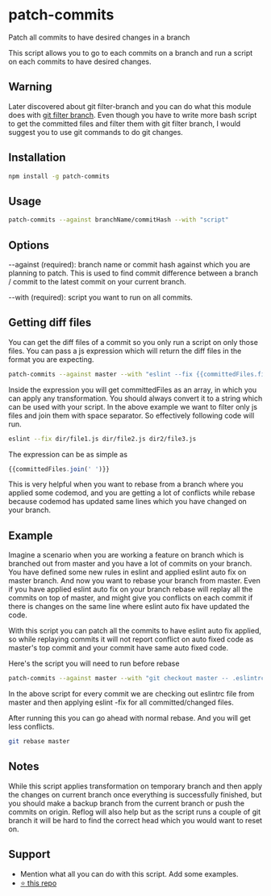 # patch-commits
Patch all commits to have desired changes in a branch

This script allows you to go to each commits on a branch and run a script on each commits to have desired changes.

## Warning
Later discovered about git filter-branch and you can do what this module does with [git filter branch](https://git-scm.com/docs/git-filter-branch). Even though you have to write more bash script to get the committed files and filter them with git filter branch, I would suggest you to use git commands to do git changes.

## Installation
```sh
npm install -g patch-commits
```

## Usage
```sh
patch-commits --against branchName/commitHash --with "script"
```

## Options
--against (required): branch name or commit hash against which you are planning to patch. This is used to find commit difference between a branch / commit to the latest commit on your current branch.

--with (required): script you want to run on all commits.

## Getting diff files
You can get the diff files of a commit so you only run a script on only those files. You can pass a js expression which will return the diff files in the format you are expecting. 

```sh
patch-commits --against master --with "eslint --fix {{committedFiles.filter(file => file.endsWith('.js')).join(' ')}}"
```

Inside the expression you will get committedFiles as an array, in which you can apply any transformation. You should always convert it to a string which can be used with your script. In the above example we want to filter only js files and join them with space separator. So effectively following code will run.

```sh 
eslint --fix dir/file1.js dir/file2.js dir2/file3.js
```

The expression can be as simple as
```js
{{committedFiles.join(' ')}}
```

This is very helpful when you want to rebase from a branch where you applied some codemod, and you are getting a lot of conflicts while rebase because codemod has updated same lines which you have changed on your branch. 

## Example
Imagine a scenario when you are working a feature on branch which is branched out from master and you have a lot of commits on your branch. You have defined some new rules in eslint and applied eslint auto fix on master branch. And now you want to rebase your branch from master. Even if you have applied eslint auto fix on your branch rebase will replay all the commits on top of master, and might give you conflicts on each commit if there is changes on the same line where eslint auto fix have updated the code.

With this script you can patch all the commits to have eslint auto fix applied, so while replaying commits it will not report conflict on auto fixed code as master's top commit and your commit have same auto fixed code.

Here's the script you will need to run before rebase
```sh
patch-commits --against master --with "git checkout master -- .eslintrc && yarn eslint --fix {{committedFiles.filter(file => file.endsWith('.js')).join(' ')}}"
```

In the above script for every commit we are checking out eslintrc file from master and then applying eslint -fix for all committed/changed files.

After running this you can go ahead with normal rebase. And you will get less conflicts.
```sh
git rebase master
```

## Notes
While this script applies transformation on temporary branch and then apply the changes on current branch once everything is successfully finished, but you should make a backup branch from the current branch or push the commits on origin. Reflog will also help but as the script runs a couple of git branch it will be hard to find the correct head which you would want to reset on.

## Support 
- Mention what all you can do with this script. Add some examples.
- [:star: this repo](https://github.com/s-yadav/patch-commits)
